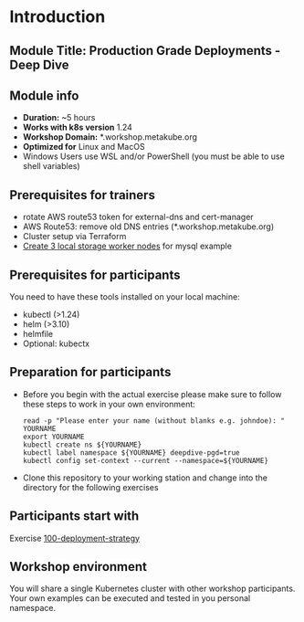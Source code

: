 # Introduction

## Module Title: Production Grade Deployments - Deep Dive

## Module info

* **Duration:** ~5 hours 
* **Works with k8s version** 1.24
* **Workshop Domain:** *.workshop.metakube.org
* **Optimized for** Linux and MacOS
* Windows Users use WSL and/or PowerShell (you must be able to use shell variables)

## Prerequisites for trainers

* rotate AWS route53 token for external-dns and cert-manager
* AWS Route53: remove old DNS entries (*.workshop.metakube.org)
* Cluster setup via Terraform
* [Create 3 local storage worker nodes](../850-mysql-local-storage/README.md#prerequisites) for mysql example

## Prerequisites for participants

You need to have these tools installed on your local machine:

- kubectl (>1.24)
- helm (>3.10)
- helmfile
- Optional: kubectx

## Preparation for participants

* Before you begin with the actual exercise please make sure to follow these steps to work in your own environment:

  ```shell
  read -p "Please enter your name (without blanks e.g. johndoe): " YOURNAME
  export YOURNAME
  kubectl create ns ${YOURNAME}
  kubectl label namespace ${YOURNAME} deepdive-pgd=true
  kubectl config set-context --current --namespace=${YOURNAME}
  ```

* Clone this repository to your working station and change into the directory for the following exercises

## Participants start with

Exercise [100-deployment-strategy](../100-deployment-strategy/README.md)

## Workshop environment

You will share a single Kubernetes cluster with other workshop participants.
Your own examples can be executed and tested in you personal namespace.
